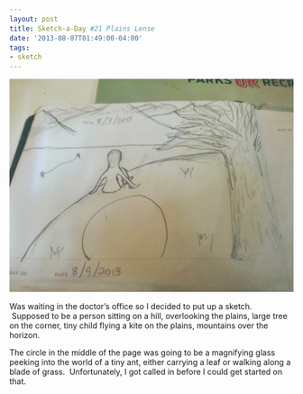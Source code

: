 ```yaml
---
layout: post
title: Sketch-a-Day #21 Plains Lense
date: '2013-08-07T01:49:00-04:00'
tags:
- sketch
---
```

![](/images/sketches/sad21-plains-lense.jpg)

Was waiting in the doctor’s office so I decided to put up a sketch.  Supposed to be a person sitting on a hill, overlooking the plains, large tree on the corner, tiny child flying a kite on the plains, mountains over the horizon.

The circle in the middle of the page was going to be a magnifying glass peeking into the world of a tiny ant, either carrying a leaf or walking along a blade of grass.  Unfortunately, I got called in before I could get started on that.

